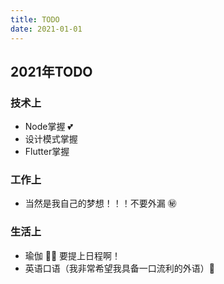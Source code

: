 ```yaml
---
title: TODO
date: 2021-01-01
---
```

## 2021年TODO
### 技术上
- Node掌握 :two_hearts:
- 设计模式掌握
- Flutter掌握
### 工作上
- 当然是我自己的梦想！！！不要外漏 :secret:
### 生活上
- 瑜伽 🧘‍♀️ 要提上日程啊！
- 英语口语（我非常希望我具备一口流利的外语）:heartbeat:
